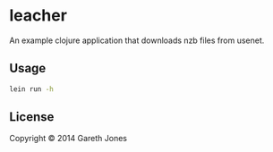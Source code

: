# leacher

An example clojure application that downloads nzb files from usenet.

## Usage

```bash
lein run -h
```

## License

Copyright © 2014 Gareth Jones
